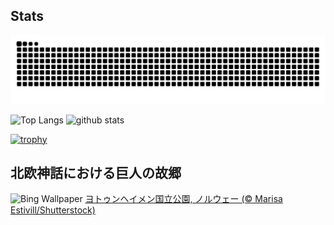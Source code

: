 ## Stats
<picture>
  <source media="(prefers-color-scheme: dark)" srcset="https://raw.githubusercontent.com/ba230t/ba230t/output/github-contribution-grid-snake-dark.svg">
  <source media="(prefers-color-scheme: light)" srcset="https://raw.githubusercontent.com/ba230t/ba230t/output/github-contribution-grid-snake.svg">
  <img alt="github contribution grid snake animation" src="https://raw.githubusercontent.com/ba230t/ba230t/output/github-contribution-grid-snake.svg">
</picture>

<p align="left">
  <img alt="Top Langs" height="150px" src="https://github-readme-stats.vercel.app/api/top-langs/?username=ba230t&layout=compact&theme=transparent" />
  <img alt="github stats" height="150px" src="https://github-readme-stats.vercel.app/api?username=ba230t&theme=transparent" />
</p>

[![trophy](https://github-profile-trophy.vercel.app/?username=ba230t&theme=transparent&column=7)](https://github.com/ryo-ma/github-profile-trophy)


<!-- Bing Wallpaper Start -->
## 北欧神話における巨人の故郷
![Bing Wallpaper](https://www.bing.com/th?id=OHR.JotunheimenPark_JA-JP7956990214_1920x1080.jpg&rf=LaDigue_1920x1080.jpg&pid=hp)
[ヨトゥンヘイメン国立公園, ノルウェー (© Marisa Estivill/Shutterstock)](https://www.bing.com/search?q=%E3%83%A8%E3%83%88%E3%82%A5%E3%83%B3%E3%83%98%E3%82%A4%E3%83%A1%E3%83%B3%E5%9B%BD%E7%AB%8B%E5%85%AC%E5%9C%92%2c+%E3%83%8E%E3%83%AB%E3%82%A6%E3%82%A7%E3%83%BC&form=hpcapt&filters=HpDate%3a%2220250525_1500%22)
<!-- Bing Wallpaper End -->
